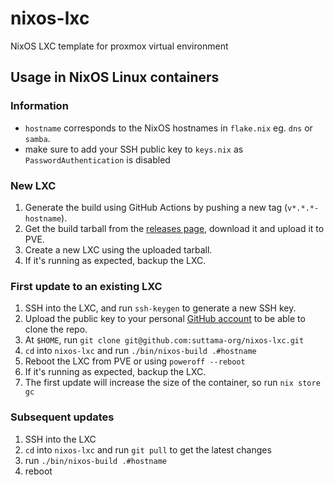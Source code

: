 # nixos-lxc

NixOS LXC template for proxmox virtual environment

## Usage in NixOS Linux containers

### Information

- `hostname` corresponds to the NixOS hostnames in `flake.nix` eg. `dns` or `samba`.
- make sure to add your SSH public key to `keys.nix` as `PasswordAuthentication` is disabled

### New LXC

1. Generate the build using GitHub Actions by pushing a new tag (`v*.*.*-hostname`).
2. Get the build tarball from the [releases page](https://github.com/suttama-org/nixos-lxc/releases), download it and upload it to PVE.
3. Create a new LXC using the uploaded tarball.
4. If it's running as expected, backup the LXC.

### First update to an existing LXC

1. SSH into the LXC, and run `ssh-keygen` to generate a new SSH key.
2. Upload the public key to your personal [GitHub account](https://github.com/settings/keys) to be able to clone the repo.
3. At `$HOME`, run `git clone git@github.com:suttama-org/nixos-lxc.git`
4. `cd` into `nixos-lxc` and run `./bin/nixos-build .#hostname`
5. Reboot the LXC from PVE or using `poweroff --reboot`
6. If it's running as expected, backup the LXC.
7. The first update will increase the size of the container, so run `nix store gc`

### Subsequent updates

1. SSH into the LXC
2. `cd` into `nixos-lxc` and run `git pull` to get the latest changes
3. run `./bin/nixos-build .#hostname`
4. reboot
